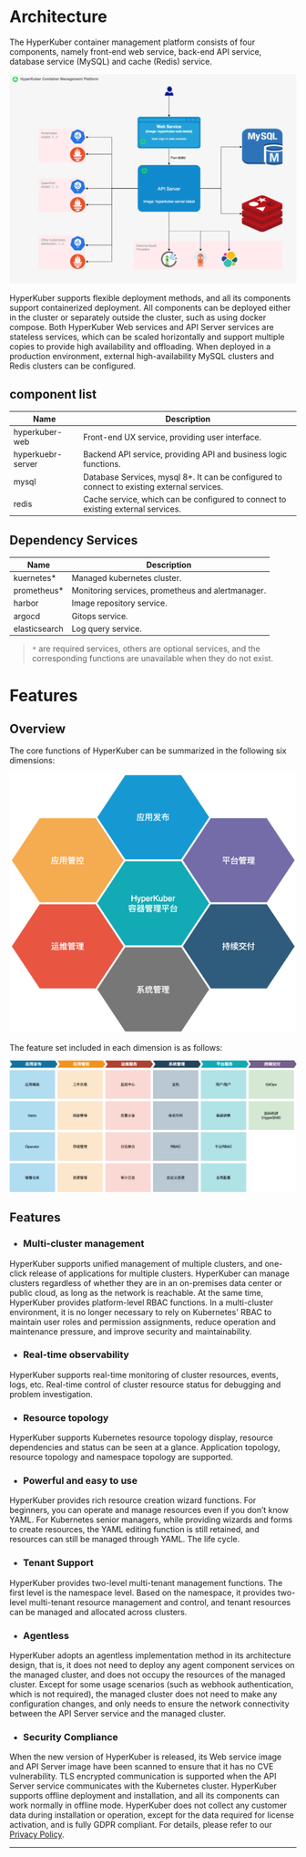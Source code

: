 # Architecture

The HyperKuber container management platform consists of four components, namely front-end web service, back-end API service, database service (MySQL) and cache (Redis) service.

![hykuber-arc](/assets/images/hyperkuber-arc.png)


HyperKuber supports flexible deployment methods, and all its components support containerized deployment. All components can be deployed either in the cluster or separately outside the cluster, such as using docker compose.
Both HyperKuber Web services and API Server services are stateless services, which can be scaled horizontally and support multiple copies to provide high availability and offloading. When deployed in a production environment, external high-availability MySQL clusters and Redis clusters can be configured.

## component list

| Name | Description |
| ------ | ------------- |
| hyperkuber-web | Front-end UX service, providing user interface. |
| hyperkuebr-server | Backend API service, providing API and business logic functions. |
| mysql | Database Services, mysql 8+. It can be configured to connect to existing external services. |
| redis | Cache service, which can be configured to connect to existing external services. |


## Dependency Services
| Name | Description |
| ------ | ------------- |
| kuernetes* | Managed kubernetes cluster. |
| prometheus* | Monitoring services, prometheus and alertmanager. |
| harbor | Image repository service. |
| argocd | Gitops service. |
| elasticsearch | Log query service. |

> `*` are required services, others are optional services, and the corresponding functions are unavailable when they do not exist.


# Features

## Overview

The core functions of HyperKuber can be summarized in the following six dimensions:

![concept](/assets/images/hyperkuber-arc-concept.png)


The feature set included in each dimension is as follows:


![funcset](/assets/images/hyperkuber-arc-func.png)



## Features

+ ### Multi-cluster management

HyperKuber supports unified management of multiple clusters, and one-click release of applications for multiple clusters. HyperKuber can manage clusters regardless of whether they are in an on-premises data center or public cloud, as long as the network is reachable. At the same time, HyperKuber provides platform-level RBAC functions. In a multi-cluster environment, it is no longer necessary to rely on Kubernetes' RBAC to maintain user roles and permission assignments, reduce operation and maintenance pressure, and improve security and maintainability.

+ ### Real-time observability

HyperKuber supports real-time monitoring of cluster resources, events, logs, etc. Real-time control of cluster resource status for debugging and problem investigation.

+ ### Resource topology

HyperKuber supports Kubernetes resource topology display, resource dependencies and status can be seen at a glance. Application topology, resource topology and namespace topology are supported.

+ ### Powerful and easy to use

HyperKuber provides rich resource creation wizard functions. For beginners, you can operate and manage resources even if you don’t know YAML. For Kubernetes senior managers, while providing wizards and forms to create resources, the YAML editing function is still retained, and resources can still be managed through YAML. The life cycle.

+ ### Tenant Support

HyperKuber provides two-level multi-tenant management functions. The first level is the namespace level. Based on the namespace, it provides two-level multi-tenant resource management and control, and tenant resources can be managed and allocated across clusters.


+ ### Agentless

HyperKuber adopts an agentless implementation method in its architecture design, that is, it does not need to deploy any agent component services on the managed cluster, and does not occupy the resources of the managed cluster. Except for some usage scenarios (such as webhook authentication, which is not required), the managed cluster does not need to make any configuration changes, and only needs to ensure the network connectivity between the API Server service and the managed cluster.

+ ### Security Compliance

When the new version of HyperKuber is released, its Web service image and API Server image have been scanned to ensure that it has no CVE vulnerability. TLS encrypted communication is supported when the API Server service communicates with the Kubernetes cluster. HyperKuber supports offline deployment and installation, and all its components can work normally in offline mode. HyperKuber does not collect any customer data during installation or operation, except for the data required for license activation, and is fully GDPR compliant. For details, please refer to our [Privacy Policy](https://www.sheencloud.com/privacy-policy/).


---